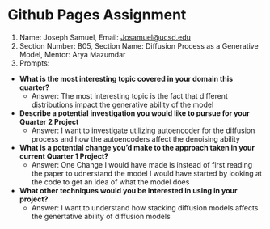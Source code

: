 # Github Pages Assignment
1. Name: Joseph Samuel, Email: Josamuel@ucsd.edu
2. Section Number: B05, Section Name: Diffusion Process as a Generative Model, Mentor: Arya Mazumdar
3. Prompts:
  - **What is the most interesting topic covered in your domain this quarter?**
    - Answer: The most interesting topic is the fact that different distributions impact the generative ability of the model
  - **Describe a potential investigation you would like to pursue for your Quarter 2 Project**
    - Answer: I want to investigate utilizing autoencoder for the diffusion process and how the autoencoders affect the denoising ability
  - **What is a potential change you’d make to the approach taken in your current Quarter 1 Project?**
    - Answer: One Change I would have made is instead of first reading the paper to udnerstand the model I would have started by looking at the code to get an idea of what the model does
  - **What other techniques would you be interested in using in your project?**
    - Answer: I want to understand how stacking diffusion models affects the genertative ability of diffusion models 

